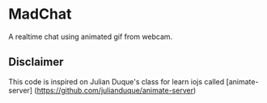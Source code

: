 # MadChat

A realtime chat using animated gif from webcam.

## Disclaimer

This code is inspired on Julian Duque's class for learn iojs called [animate-server] (https://github.com/julianduque/animate-server)
